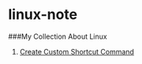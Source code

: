 # linux-note
###My Collection About Linux

1. [Create Custom Shortcut Command](https://github.com/nunahsan/linux-note/blob/main/custom-shotcut-command.MD "Create Custom Shortcut Command")
